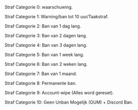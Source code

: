 <!--
This table is crucial for our documentation and should not be altered.
Please do not change the table header or its name.
-->

Straf Categorie 0: waarschuwing.

Straf Categorie 1: Warning/ban tot 10 uur/Taakstraf.

Straf Categorie 2: Ban van 1 dag lang.

Straf Categorie 3: Ban van 2 dagen lang.

Straf Categorie 4: Ban van 3 dagen lang.

Straf Categorie 5: Ban van 1 week lang.

Straf Categorie 6: Ban van 2 weken lang.

Straf Categorie 7: Ban van 1 maand.

Straf Categorie 8: Permanente ban.

Straf Categorie 9: Account-wipe (Alles word gereset).

Straf Categorie 10: Geen Unban Mogelijk (GUM) + Discord Ban.